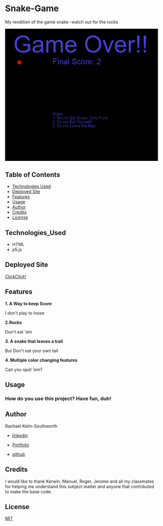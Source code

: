 # Snake-Game
My rendition of the game snake -watch out for the rocks

![GAMEOVER](/Images/GAMEOVER.png)

## Table of Contents
* [Technologies Used](Technologies_Used)
* [Deployed Site](Deployed)
* [Features](Features)
* [Usage](Usage)
* [Author](Author)
* [Credits](Credits)
* [License](License)

## Technologies_Used
* HTML 
* p5.js


## Deployed Site
[ClickClick!]( https://rksouth.github.io/Snake-Game/)

## Features 


__1. A Way to keep Score__
 
I don't play to loose

__2.Rocks__

Don't eat 'em

__3. A snake that leaves a trail__

But Don't eat your own tail

__4. Multiple color changing features__

Can you spot 'em?

## Usage
### How do you use this project? Have fun, duh!
 
## Author 
Rachael Kelm-Southworth

* [linkedin](https://www.linkedin.com/in/rachael-kelm-southworth-87a3831b3) 

* [Portfolio](https://rksouth.github.io/Portfolio/ )

* [github](https://github.com/RKSouth/)

 ## Credits

I would like to thank Kerwin, Manuel, Roger, Jerome and all my classmates for helping me understand this subject matter and anyone that contributed to make the base code.

## License
[MIT](https://choosealicense.com/licenses/mit/)



